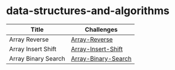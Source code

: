 # data-structures-and-algorithms

| Title | Challenges |
| ----------- | ----------- |
| Array Reverse |[Array-Reverse](array-reverse/README.md)|
| Array Insert Shift |[Array-Insert-Shift](ArrayInsertShift/README.md)|
| Array Binary Search |[Array-Binary-Search](BinarySearch/README.md)|
